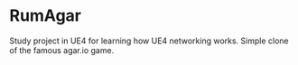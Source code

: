 # RumAgar
Study project in UE4 for learning how UE4 networking works. Simple clone of the famous agar.io game.